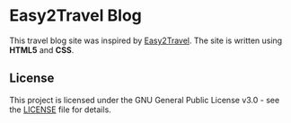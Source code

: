 # Easy2Travel Blog

This travel blog site was inspired by [Easy2Travel](https://github.com/AnnabellFlem/Easy2Travel). 
The site is written using **HTML5** and **CSS**.

## License

This project is licensed under the GNU  General Public License v3.0 - see the [LICENSE](LICENSE) file for details.
